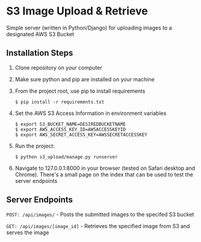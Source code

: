 # S3 Image Upload & Retrieve

Simple server (written in Python/Django) for uploading images to a designated
AWS S3 Bucket

## Installation Steps

1. Clone repository on your computer
2. Make sure python and pip are installed on your machine
3. From the project root, use pip to install requirements

    ```
    $ pip install -r requirements.txt
    ```

4. Set the AWS S3 Access Information in environment variables

    ```
    $ export S3_BUCKET_NAME=DESIREDBUCKETNAME
    $ export AWS_ACCESS_KEY_ID=AWSACCESSKEYID
    $ export AWS_SECRET_ACCESS_KEY=AWSSECRETACCESSKEY
    ```

5. Run the project:

    ```
    $ python s3_upload/manage.py runserver
    ```

6. Navigate to 127.0.0.1:8000 in your browser (tested on Safari desktop and Chrome).
There's a small page on the index that can be used to test the server endpoints

## Server Endpoints

`POST: /api/images/` - Posts the submitted images to the specifed S3 bucket

`GET: /api/images/[image_id]` - Retrieves the specified image from S3 and serves the image
